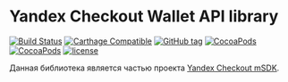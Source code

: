 # Yandex Checkout Wallet API library

[![Build Status](https://travis-ci.org/yandex-money/yandex-checkout-wallet-api-swift.svg?branch=master)](https://travis-ci.org/yandex-money/yandex-checkout-wallet-api-swift)
[![Carthage Compatible](https://img.shields.io/badge/Carthage-compatible-4BC51D.svg?style=flat)](https://github.com/Carthage/Carthage)
[![GitHub tag](https://img.shields.io/github/tag/yandex-money/yandex-checkout-wallet-api-swift.svg)](https://img.shields.io/github/tag/yandex-money/yandex-checkout-wallet-api-swift.svg)
[![CocoaPods](https://img.shields.io/cocoapods/v/yandex-money/yandex-checkout-wallet-api-swift.svg)](https://img.shields.io/cocoapods/v/yandex-money/yandex-checkout-wallet-api-swift.svg)
[![CocoaPods](https://img.shields.io/cocoapods/at/yandex-money/yandex-checkout-wallet-api-swift.svg)](https://img.shields.io/cocoapods/at/yandex-money/yandex-checkout-wallet-api-swift.svg)
[![license](https://img.shields.io/github/license/yandex-money/yandex-checkout-wallet-api-swift.svg)](https://img.shields.io/github/license/yandex-money/yandex-checkout-wallet-api-swift.svg)

Данная библиотека является частью проекта [Yandex Checkout mSDK](https://kassa.yandex.ru/docs/client-sdks/#mobil-nye-sdk).